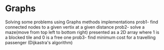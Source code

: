 # Graphs

Solving some problems using Graphs methods implementations
prob1- find connected nodes to a given vertix at a given distance 
prob2- solve a maze(move from top left to bottom right) presented as a 2D array where 1 is a blocked tile and 0 is a free one
prob3- find minimum cost for a travelling passenger (Dijkastra's algorithm)
